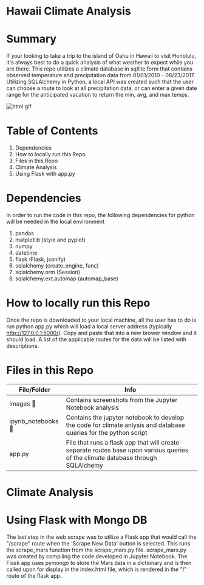 # Hawaii Climate Analysis

# Summary

If your looking to take a trip to the island of Oahu in Hawaii to visit Honolulu, it's always best to do a quick analysis of what weather to expect while you are there.  This repo utilizes a climate database in sqllite form that contains observed temperature and precipitation data from 01/01/2010 - 08/23/2017.  Utilizing SQLAlchemy in Python, a local API was created such that the user can choose a route to look at all precipitation data, or can enter a given date range for the anticipated vacation to return the min, avg, and max temps.
 
![html gif]()

# Table of Contents

1. Dependencies
2. How to locally run this Repo
3. Files in this Repo
4. Climate Analysis
5. Using Flask with app.py

# Dependencies
In order to run the code in this repo, the following dependencies for python will be needed in the local environment
1. pandas
2. matplotlib (style and pyplot)
3. numpy
4. datetime
5. flask (Flask, jsonify)
6. sqlalchemy (create_engine, func)
7. sqlalchemy.orm (Session)
8. sqlalchemy.ext.automap (automap_base)

# How to locally run this Repo
Once the repo is downloaded to your local machine, all the user has to do is run python app.py which will load a local server address (typically http://127.0.0.1:5000/).  Copy and paste that into a new brower window and it should load.  A list of the applicable routes for the data will be listed with descriptions.

# Files in this Repo
File/Folder | Info
------------ | -------------
images :file_folder: | Contains screenshots from the Jupyter Notebook analysis
ipynb_notebooks :file_folder: | Contains the jupyter notebook to develop the code for climate anlysis and database queries for the python script
app.py | File that runs a flask app that will create separate routes base upon various queries of the climate database through SQLAlchemy

# Climate Analysis



# Using Flask with Mongo DB

The last step in the web scrape was to utilize a Flask app that would call the "/scrape" route when the 'Scrape New Data' button is selected.  This runs the scrape_mars function from the scrape_mars.py file.  scrape_mars.py was created by compiling the code developed in Jupyter Notebook.  The Flask app uses pymongo to store the Mars data in a dictionary and is then called upon for display in the index.html file, which is rendered in the "/" route of the flask app.
